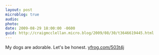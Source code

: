 ```yaml
---
layout: post
microblog: true
audio: 
photo: 
date: 2009-08-29 18:00:00 -0600
guid: http://craigmcclellan.micro.blog/2009/08/30/t3646619445.html
---
```

My dogs are adorable. Let's be honest.  [yfrog.com/503t4j](http://yfrog.com/503t4j)
